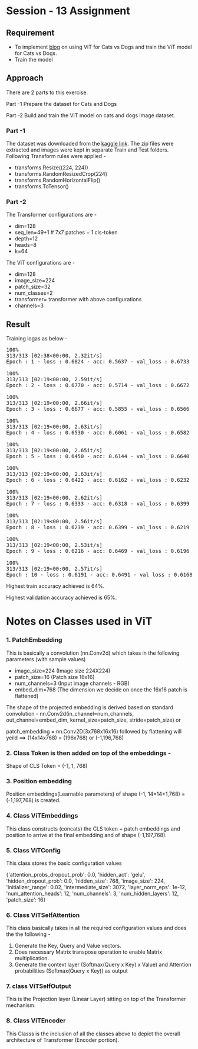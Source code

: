 # Session - 13 Assignment

## Requirement

- To implement [blog](https://analyticsindiamag.com/hands-on-vision-transformers-with-pytorch/) on using ViT for Cats vs Dogs and train the ViT model for Cats vs Dogs.
- Train the model


## Approach

There are 2 parts to this exercise.

Part -1 Prepare the dataset for Cats and Dogs

Part -2 Build and train the ViT model on cats and dogs image dataset.


### Part -1
The dataset was downloaded from the [kaggle link](https://www.kaggle.com/c/dogs-vs-cats-redux-kernels-edition/data). The zip files were extracted and images were kept in separate Train and Test folders.
Following Transform rules were applied -
- transforms.Resize((224, 224))
- transforms.RandomResizedCrop(224)
- transforms.RandomHorizontalFlip()
- transforms.ToTensor()

### Part -2

The Transformer configurations are -
- dim=128
- seq_len=49+1  # 7x7 patches + 1 cls-token
- depth=12
- heads=8
- k=64

The ViT configurations are -
- dim=128
- image_size=224
- patch_size=32
- num_classes=2
- transformer= transformer with above configurations
- channels=3

## Result

Training logas as below - 

<pre>
100%
313/313 [02:38<00:00, 2.32it/s]
Epoch : 1 - loss : 0.6824 - acc: 0.5637 - val_loss : 0.6733 - val_acc: 0.5793

100%
313/313 [02:19<00:00, 2.59it/s]
Epoch : 2 - loss : 0.6770 - acc: 0.5714 - val_loss : 0.6672 - val_acc: 0.5920

100%
313/313 [02:19<00:00, 2.66it/s]
Epoch : 3 - loss : 0.6677 - acc: 0.5855 - val_loss : 0.6566 - val_acc: 0.6060

100%
313/313 [02:19<00:00, 2.63it/s]
Epoch : 4 - loss : 0.6530 - acc: 0.6061 - val_loss : 0.6582 - val_acc: 0.5930

100%
313/313 [02:19<00:00, 2.65it/s]
Epoch : 5 - loss : 0.6450 - acc: 0.6144 - val_loss : 0.6640 - val_acc: 0.5953

100%
313/313 [02:19<00:00, 2.63it/s]
Epoch : 6 - loss : 0.6422 - acc: 0.6162 - val_loss : 0.6232 - val_acc: 0.6513

100%
313/313 [02:19<00:00, 2.62it/s]
Epoch : 7 - loss : 0.6333 - acc: 0.6318 - val_loss : 0.6399 - val_acc: 0.6205

100%
313/313 [02:19<00:00, 2.56it/s]
Epoch : 8 - loss : 0.6239 - acc: 0.6399 - val_loss : 0.6219 - val_acc: 0.6430

100%
313/313 [02:19<00:00, 2.53it/s]
Epoch : 9 - loss : 0.6216 - acc: 0.6469 - val_loss : 0.6196 - val_acc: 0.6485

100%
313/313 [02:19<00:00, 2.57it/s]
Epoch : 10 - loss : 0.6191 - acc: 0.6491 - val_loss : 0.6168 - val_acc: 0.6551
</pre>
Highest train accuracy achieved is 64%.

Highest validation accuracy achieved is 65%.




# Notes on Classes used in ViT

### 1. PatchEmbedding 

This is basically a convolution (nn.Conv2d) which takes in the following parameters (with sample values) 
- image_size=224 (Image size 224X224)
- patch_size=16 (Patch size 16x16)
- num_channels=3 (Input image channels - RGB)
- embed_dim=768 (The dimension we decide on once the 16x16 patch is flattened)

The shape of the projected embedding is derived based on standard convolution -
nn.Conv2d(in_channel=num_channels, out_channel=embed_dim, kernel_size=patch_size, stride=patch_size)
or

patch_embedding = nn.Conv2D(3x768x16x16) followed by flattening will yeild ==> (14x14x768) = (196x768) or (-1,196,768)


### 2. Class Token is then added on top of the embeddings -
Shape of CLS Token = (-1, 1, 768)

### 3. Position embedding
Position embeddings(Learnable parameters) of shape (-1, 14*14+1,768) = (-1,197,768) is created.

### 4. Class ViTEmbeddings 
This class constructs (concats) the CLS token + patch embeddings and position to arrive at the final embedding and of shape (-1,197,768).

### 5. Class ViTConfig
This class stores the basic configuration values

{'attention_probs_dropout_prob': 0.0,
 'hidden_act': 'gelu',
 'hidden_dropout_prob': 0.0,
 'hidden_size': 768,
 'image_size': 224,
 'initializer_range': 0.02,
 'intermediate_size': 3072,
 'layer_norm_eps': 1e-12,
 'num_attention_heads': 12,
 'num_channels': 3,
 'num_hidden_layers': 12,
 'patch_size': 16}

### 6. Class ViTSelfAttention
This class basically takes in all the required configuration values and does the the following -
1. Generate the Key, Query and Value vectors.
2. Does necessary Matrix transpose operation to enable Matrix multiplication.
3. Generate the context layer (Softmax(Query x Key) x Value) and Attention probabilities (Softmax(Query x Key)) as output

### 7. class ViTSelfOutput
This is the Projection layer (Linear Layer) sitting on top of the Transformer mechanism.
### 8. Class ViTEncoder
This Classs is the inclusion of all the classes above to depict the overall architecture of Transformer (Encoder portion).